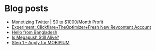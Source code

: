 # Blog posts
<!-- BLOG-POST-LIST:START -->
- [Monetizing Twitter | $0 to $1000/Month Profit](https://afflift.com/f/threads/monetizing-twitter-0-to-1000-month-profit.10640/)
- [Experiment: Clickflare+TheOptimizer+Fresh New Revcontent Account](https://afflift.com/f/threads/experiment-clickflare-theoptimizer-fresh-new-revcontent-account.10545/)
- [Hello from Bangladesh](https://afflift.com/f/threads/hello-from-bangladesh.10686/)
- [Is Megapush Still Alive?](https://afflift.com/f/threads/is-megapush-still-alive.10684/)
- [Step 1 - Apply for MOBIPIUM](https://afflift.com/f/threads/step-1-apply-for-mobipium.2938/)
<!-- BLOG-POST-LIST:END -->
